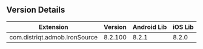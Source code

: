 ## Version Details

| Extension | Version | Android Lib | iOS Lib |
| --- | --- | --- | --- |
| com.distriqt.admob.IronSource | 8.2.100 | 8.2.1 | 8.2.0 |
